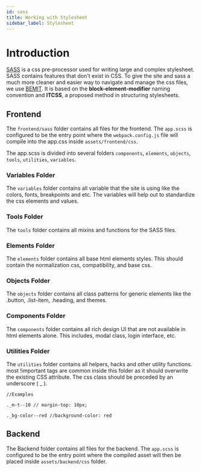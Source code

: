 ```yaml
---
id: sass
title: Working with Stylesheet
sidebar_label: Stylesheet
---
```


# Introduction

[SASS](https://sass-lang.com/) is a css pre-processor used for writing large and complex stylesheet. SASS contains features that don't exist in CSS. To give the site and sass a much more cleaner and easier way to navigate and manage the css files, we use [BEMIT](https://csswizardry.com/2015/08/bemit-taking-the-bem-naming-convention-a-step-further/). It is based on the **block-element-modifier** naming convention and **ITCSS**, a proposed method in structuring stylesheets. 

## Frontend

The `frontend/sass` folder contains all files for the frontend. The `app.scss` is configured to be the entry point where the `webpack.config.js` file will compile into the app.css inside `assets/frontend/css`.

The app.scss is divided into several folders `components`, `elements`, `objects`, `tools`, `utilities`, `variables`.

### Variables Folder

The `variables` folder contains all variable that the site is using like the colors, fonts, breakpoints and etc. The variables will help out to standardize the css elements and values.

### Tools Folder

The `tools` folder contains all mixins and functions for the SASS files.

### Elements Folder

The `elements` folder contains all base html elements styles. This should contain the normalization css, compatibility, and base css.

### Objects Folder

The `objects` folder contains all class patterns for generic elements like the .button, .list-item, .heading, and themes.

### Components Folder

The `components` folder contains all rich design UI that are not available in html elements alone. This includes, modal class, login interface, etc.

### Utilities Folder

The `utilities` folder contains all helpers, hacks and other utility functions. most !important tags are common inside this folder as it should overwrite the existing CSS attribute. The css class should be preceded by an underscore ( _ ).   

```
//Examples

._m-t--10 // margin-top: 10px;

._bg-color--red //background-color: red

```


## Backend

The Backend folder contains all files for the backend. The `app.scss` is configured to be the entry point where the compiled asset will then be placed inside `assets/backend/css` folder.

